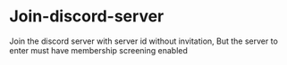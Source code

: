 # Join-discord-server
 Join the discord server with server id without invitation,
 But the server to enter must have membership screening enabled
